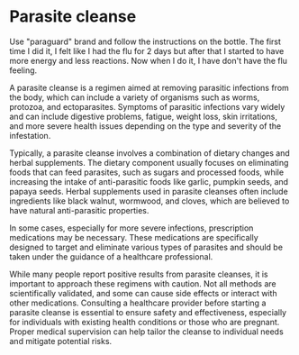 <!--
source: gpt-40
tags: parasites cleanses
-->

# Parasite cleanse

Use "paraguard" brand and follow the instructions on the bottle. The first time I did it, I felt like I had the flu for 2 days but after that I started to have more energy and less reactions. Now when I do it, I have don't have the flu feeling.

A parasite cleanse is a regimen aimed at removing parasitic infections from the body, which can include a variety of organisms such as worms, protozoa, and ectoparasites. Symptoms of parasitic infections vary widely and can include digestive problems, fatigue, weight loss, skin irritations, and more severe health issues depending on the type and severity of the infestation.

Typically, a parasite cleanse involves a combination of dietary changes and herbal supplements. The dietary component usually focuses on eliminating foods that can feed parasites, such as sugars and processed foods, while increasing the intake of anti-parasitic foods like garlic, pumpkin seeds, and papaya seeds. Herbal supplements used in parasite cleanses often include ingredients like black walnut, wormwood, and cloves, which are believed to have natural anti-parasitic properties.

In some cases, especially for more severe infections, prescription medications may be necessary. These medications are specifically designed to target and eliminate various types of parasites and should be taken under the guidance of a healthcare professional.

While many people report positive results from parasite cleanses, it is important to approach these regimens with caution. Not all methods are scientifically validated, and some can cause side effects or interact with other medications. Consulting a healthcare provider before starting a parasite cleanse is essential to ensure safety and effectiveness, especially for individuals with existing health conditions or those who are pregnant. Proper medical supervision can help tailor the cleanse to individual needs and mitigate potential risks.
